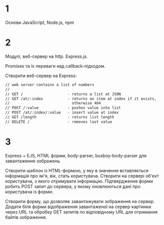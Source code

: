 # 1

Основи JavaScript, Node.js, npm

# 2

Модулі, веб-сервер на http. Express.js.

Promises та їх переваги над callback-підходом.

Створити веб-сервер на Express:
```txt
// web server contains a list of numbers
//
// GET / 					- returns a list at JSON
// GET /at/:index 			- returns an item at index if it exists, 
//							  otherwise 404
// POST /:value 			- pushes value into list
// POST /at/:index/:value 	- insert value at index
// GET /length 				- returns list length
// DELETE / 				- removes last value
```

# 3 

Express + EJS, HTML форми, body-parser, busboy-body-parser для завантаження зображень

Створити шаблон із HTML-формою, у яку в значення вставляється інформація про ім'я, вік, стать користувача. Створити на сервері об'єкт користувача, з якого отримувати інформацію. Підтвердження форми робить POST запит до сервера, у якому оновлюються дані про користувача із форми.

Створити форму, що дозволяє завантажувати зображення на сервер. Додати біля форми відображення завантаженої на сервер картинки через URL та обробку GET запитів по відповідному URL для отримання байтів зображення.
